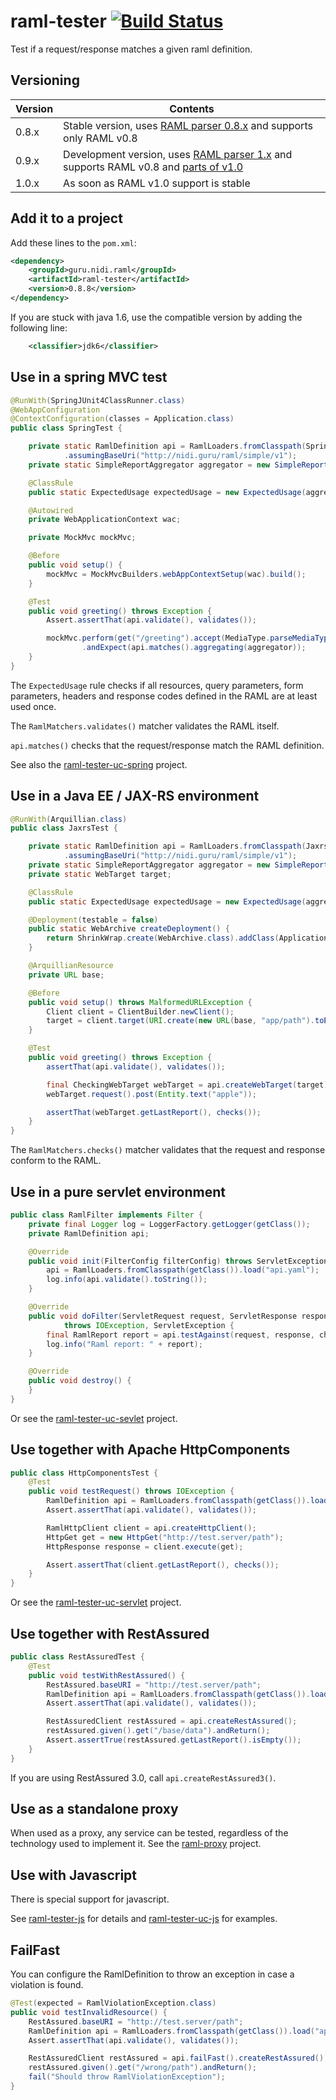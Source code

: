 raml-tester [![Build Status](https://travis-ci.org/nidi3/raml-tester.svg?branch=master)](https://travis-ci.org/nidi3/raml-tester)
===========

Test if a request/response matches a given raml definition.

Versioning
--

Version | Contents
---|---
0.8.x | Stable version, uses [RAML parser 0.8.x](https://github.com/raml-org/raml-java-parser/tree/v1) and supports only RAML v0.8
0.9.x | Development version, uses [RAML parser 1.x](https://github.com/raml-org/raml-java-parser) and supports RAML v0.8 and [parts of v1.0](https://github.com/nidi3/raml-tester/blob/raml-parser-2/1.0-support.md)
1.0.x | As soon as RAML v1.0 support is stable

Add it to a project
-------------------
Add these lines to the `pom.xml`:

```xml
<dependency>
    <groupId>guru.nidi.raml</groupId>
    <artifactId>raml-tester</artifactId>
    <version>0.8.8</version>
</dependency>
```

If you are stuck with java 1.6, use the compatible version by adding the following line:

```xml
    <classifier>jdk6</classifier>
```

Use in a spring MVC test
------------------------
[//]: # (spring)
```java
@RunWith(SpringJUnit4ClassRunner.class)
@WebAppConfiguration
@ContextConfiguration(classes = Application.class)
public class SpringTest {

    private static RamlDefinition api = RamlLoaders.fromClasspath(SpringTest.class).load("api.raml")
            .assumingBaseUri("http://nidi.guru/raml/simple/v1");
    private static SimpleReportAggregator aggregator = new SimpleReportAggregator();

    @ClassRule
    public static ExpectedUsage expectedUsage = new ExpectedUsage(aggregator);

    @Autowired
    private WebApplicationContext wac;

    private MockMvc mockMvc;

    @Before
    public void setup() {
        mockMvc = MockMvcBuilders.webAppContextSetup(wac).build();
    }

    @Test
    public void greeting() throws Exception {
        Assert.assertThat(api.validate(), validates());

        mockMvc.perform(get("/greeting").accept(MediaType.parseMediaType("application/json")))
                .andExpect(api.matches().aggregating(aggregator));
    }
}
```
[//]: # (end)

The `ExpectedUsage` rule checks if all resources, query parameters, form parameters, headers and response codes
defined in the RAML are at least used once.

The `RamlMatchers.validates()` matcher validates the RAML itself.
 
`api.matches()` checks that the request/response match the RAML definition.

See also the [raml-tester-uc-spring](https://github.com/nidi3/raml-tester-uc-spring) project.

Use in a Java EE / JAX-RS environment
-------------------------------------
[//]: # (jaxrs)
```java
@RunWith(Arquillian.class)
public class JaxrsTest {

    private static RamlDefinition api = RamlLoaders.fromClasspath(JaxrsTest.class).load("api.raml")
            .assumingBaseUri("http://nidi.guru/raml/simple/v1");
    private static SimpleReportAggregator aggregator = new SimpleReportAggregator();
    private static WebTarget target;

    @ClassRule
    public static ExpectedUsage expectedUsage = new ExpectedUsage(aggregator);

    @Deployment(testable = false)
    public static WebArchive createDeployment() {
        return ShrinkWrap.create(WebArchive.class).addClass(Application.class);
    }

    @ArquillianResource
    private URL base;

    @Before
    public void setup() throws MalformedURLException {
        Client client = ClientBuilder.newClient();
        target = client.target(URI.create(new URL(base, "app/path").toExternalForm()));
    }

    @Test
    public void greeting() throws Exception {
        assertThat(api.validate(), validates());

        final CheckingWebTarget webTarget = api.createWebTarget(target).aggregating(aggregator);
        webTarget.request().post(Entity.text("apple"));

        assertThat(webTarget.getLastReport(), checks());
    }
}
```
[//]: # (end)

The `RamlMatchers.checks()` matcher validates that the request and response conform to the RAML.


Use in a pure servlet environment
---------------------------------
[//]: # (servlet)
```java
public class RamlFilter implements Filter {
    private final Logger log = LoggerFactory.getLogger(getClass());
    private RamlDefinition api;

    @Override
    public void init(FilterConfig filterConfig) throws ServletException {
        api = RamlLoaders.fromClasspath(getClass()).load("api.yaml");
        log.info(api.validate().toString());
    }

    @Override
    public void doFilter(ServletRequest request, ServletResponse response, FilterChain chain)
            throws IOException, ServletException {
        final RamlReport report = api.testAgainst(request, response, chain);
        log.info("Raml report: " + report);
    }

    @Override
    public void destroy() {
    }
}
```
[//]: # (end)

Or see the [raml-tester-uc-sevlet](https://github.com/nidi3/raml-tester-uc-servlet) project.

Use together with Apache HttpComponents
---------------------------------------

[//]: # (httpComponents)
```java
public class HttpComponentsTest {
    @Test
    public void testRequest() throws IOException {
        RamlDefinition api = RamlLoaders.fromClasspath(getClass()).load("api.yaml");
        Assert.assertThat(api.validate(), validates());

        RamlHttpClient client = api.createHttpClient();
        HttpGet get = new HttpGet("http://test.server/path");
        HttpResponse response = client.execute(get);

        Assert.assertThat(client.getLastReport(), checks());
    }
}
```
[//]: # (end)

Or see the [raml-tester-uc-servlet](https://github.com/nidi3/raml-tester-uc-servlet) project.

Use together with RestAssured
---------------------------------------
[//]: # (restAssured)
```java
public class RestAssuredTest {
    @Test
    public void testWithRestAssured() {
        RestAssured.baseURI = "http://test.server/path";
        RamlDefinition api = RamlLoaders.fromClasspath(getClass()).load("api.yaml");
        Assert.assertThat(api.validate(), validates());

        RestAssuredClient restAssured = api.createRestAssured();
        restAssured.given().get("/base/data").andReturn();
        Assert.assertTrue(restAssured.getLastReport().isEmpty());
    }
}
```
[//]: # (end)
If you are using RestAssured 3.0, call `api.createRestAssured3()`.

Use as a standalone proxy
-------------------------
When used as a proxy, any service can be tested, regardless of the technology used to implement it.
See the [raml-proxy](https://github.com/nidi3/raml-tester-proxy) project.

Use with Javascript
-------------------
There is special support for javascript.

See [raml-tester-js](https://github.com/nidi3/raml-tester-js) for details and
[raml-tester-uc-js](https://github.com/nidi3/raml-tester-uc-js) for examples.



FailFast
---------------------------------------
You can configure the RamlDefinition to throw an exception in case a violation is found.

[//]: # (failFast)
```java
@Test(expected = RamlViolationException.class)
public void testInvalidResource() {
    RestAssured.baseURI = "http://test.server/path";
    RamlDefinition api = RamlLoaders.fromClasspath(getClass()).load("api.yaml");
    Assert.assertThat(api.validate(), validates());

    RestAssuredClient restAssured = api.failFast().createRestAssured();
    restAssured.given().get("/wrong/path").andReturn();
    fail("Should throw RamlViolationException");
}
```
[//]: # (end)
